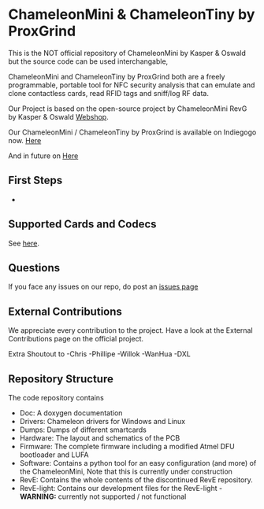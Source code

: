 ChameleonMini & ChameleonTiny by ProxGrind
==============
This is the NOT official repository of ChameleonMini by Kasper & Oswald but the source code can be used interchangable, 

ChameleonMini and ChameleonTiny by ProxGrind both are a freely programmable, portable tool for NFC security analysis that can emulate and clone contactless cards, read RFID tags and sniff/log RF data. 

Our Project is based on the open-source project by ChameleonMini RevG by Kasper & Oswald [Webshop](https://shop.kasper.it/). 

Our ChameleonMini / ChameleonTiny by ProxGrind is available on Indiegogo now. 
[Here](https://www.indiegogo.com/campaigns/chameleonmini-rev-g-chameleontiny-by-proxgrind/)

And in future on
[Here](https://sneaktechnology.com/)

First Steps
-----------
-

Supported Cards and Codecs
--------------------------
See [here](https://github.com/emsec/ChameleonMini/wiki/Supported-Cards-and--Codecs).


Questions
---------
If you face any issues on our repo, do post an [issues page](https://github.com/RfidResearchGroup/ChameleonMini/issues)

External Contributions
----------------------
We appreciate every contribution to the project. Have a look at the External Contributions page on the official project.

Extra Shoutout to
-Chris
-Phillipe
-Willok
-WanHua
-DXL

Repository Structure
--------------------
The code repository contains
* Doc: A doxygen documentation 
* Drivers: Chameleon drivers for Windows and Linux
* Dumps: Dumps of different smartcards
* Hardware: The layout and schematics of the PCB
* Firmware: The complete firmware including a modified Atmel DFU bootloader and LUFA
* Software: Contains a python tool for an easy configuration (and more) of the ChameleonMini, Note that this is currently under construction
* RevE: Contains the whole contents of the discontinued RevE repository.
* RevE-light: Contains our development files for the RevE-light - **WARNING:** currently not supported / not functional
